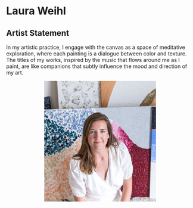 # Laura Weihl

## Artist Statement

In my artistic practice, I engage with the canvas as a space of
meditative exploration, where each painting is a dialogue between 
color and texture. The titles of my works, inspired by the music
that flows around me as I paint, are like companions that 
subtly influence the mood and direction of my art.

<!-- ![Profile](https://raw.githubusercontent.com/lw112/artist/main/files/laura-paintings-291.jpg "Laura Weihl") -->


<div align="center">
  <img src="https://raw.githubusercontent.com/lw112/artist/main/files/laura-paintings-291.jpg" alt="Artist Profile" width="300">
</div>
